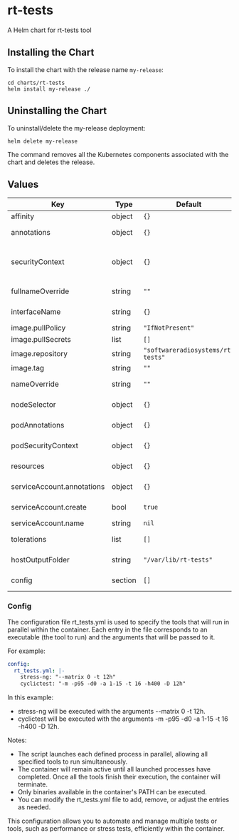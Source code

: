# rt-tests

A Helm chart for rt-tests tool

## Installing the Chart

To install the chart with the release name `my-release`:

```console
cd charts/rt-tests
helm install my-release ./
```

## Uninstalling the Chart

To uninstall/delete the my-release deployment:

```console
helm delete my-release
```

The command removes all the Kubernetes components associated with the chart and deletes the release.

## Values

| Key | Type | Default | Description |
|-----|------|---------|-------------|
| affinity | object | `{}` | Pod affinity configuration |
| annotations | object | `{}` | Annotations for the Deployment |
| securityContext | object | `{}` | Container security context (allowPrivilegeEscalation, etc.) |
| fullnameOverride | string | `""` | Overrides the chart's computed fullname |
| interfaceName | string | `{}` | Name of the interface to be used for ptp4l |
| image.pullPolicy | string | `"IfNotPresent"` | Image pull policy |
| image.pullSecrets | list | `[]` | Image pull secrets |
| image.repository | string | `"softwareradiosystems/rt-tests"` | Image repository |
| image.tag | string | `""` | Image tag |
| nameOverride | string | `""` | Overrides the chart's name |
| nodeSelector | object | `{}` | nodeSelector configuration |
| podAnnotations | object | `{}` | Annotations for the Deployment Pods |
| podSecurityContext | object | `{}` | Pod security context (runAsUser, etc.) |
| resources | object | `{}` | Resource limits and requests config |
| serviceAccount.annotations | object | `{}` | Annotations for service account |
| serviceAccount.create | bool | `true` | Toggle to create ServiceAccount |
| serviceAccount.name | string | `nil` | Service account name |
| tolerations | list | `[]` | Tolerations applied to Pods |
| hostOutputFolder | string | `"/var/lib/rt-tests"` | Path to store results in the host |
| config | section | `[]` | Configuration for the rt-tests tool |

### Config

The configuration file rt_tests.yml is used to specify the tools that will run in parallel within the container. Each entry in the file corresponds to an executable (the tool to run) and the arguments that will be passed to it.

For example:

```yml
config:
  rt_tests.yml: |-
    stress-ng: "--matrix 0 -t 12h"
    cyclictest: "-m -p95 -d0 -a 1-15 -t 16 -h400 -D 12h"
```

In this example:

- stress-ng will be executed with the arguments --matrix 0 -t 12h.
- cyclictest will be executed with the arguments -m -p95 -d0 -a 1-15 -t 16 -h400 -D 12h.

Notes:

- The script launches each defined process in parallel, allowing all specified tools to run simultaneously.
- The container will remain active until all launched processes have completed. Once all the tools finish their execution, the container will terminate.
- Only binaries available in the container's PATH can be executed.
- You can modify the rt_tests.yml file to add, remove, or adjust the entries as needed.

This configuration allows you to automate and manage multiple tests or tools, such as performance or stress tests, efficiently within the container.
